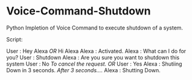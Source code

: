 # Voice-Command-Shutdown
Python Impletion of Voice Command to execute shutdown of a system.


Script:

User  : Hey Alexa   *OR*  Hi Alexa
Alexa : Activated.
Alexa : What can I do for you?
User  : Shutdown
Alexa : Are you sure you want to shutdown this system
User  : No  *To cancel the request.*
      *OR*
User  : Yes
Alexa : Shutiing Down in 3 seconds.
      *After 3 seconds....*
Alexa : Shutting Down.

